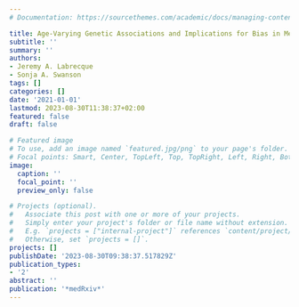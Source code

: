 ```yaml
---
# Documentation: https://sourcethemes.com/academic/docs/managing-content/

title: Age-Varying Genetic Associations and Implications for Bias in Mendelian Randomization
subtitle: ''
summary: ''
authors:
- Jeremy A. Labrecque
- Sonja A. Swanson
tags: []
categories: []
date: '2021-01-01'
lastmod: 2023-08-30T11:38:37+02:00
featured: false
draft: false

# Featured image
# To use, add an image named `featured.jpg/png` to your page's folder.
# Focal points: Smart, Center, TopLeft, Top, TopRight, Left, Right, BottomLeft, Bottom, BottomRight.
image:
  caption: ''
  focal_point: ''
  preview_only: false

# Projects (optional).
#   Associate this post with one or more of your projects.
#   Simply enter your project's folder or file name without extension.
#   E.g. `projects = ["internal-project"]` references `content/project/deep-learning/index.md`.
#   Otherwise, set `projects = []`.
projects: []
publishDate: '2023-08-30T09:38:37.517829Z'
publication_types:
- '2'
abstract: ''
publication: '*medRxiv*'
---
```

